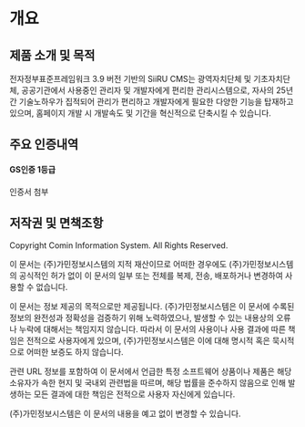 # 개요

## 제품 소개 및 목적

전자정부표준프레임워크 3.9 버전 기반의 SiiRU CMS는 광역자치단체 및 기초자치단체, 공공기관에서 사용중인 관리자 및 개발자에게 편리한 관리시스템으로, 자사의 25년간 기술노하우가 집적되어 관리가 편리하고 개발자에게 필요한 다양한 기능을 탑재하고 있으며, 홈페이지 개발 시 개발속도 및 기간을 혁신적으로 단축시킬 수 있습니다.

## 주요 인증내역

#### GS인증 1등급

인증서 첨부

## 저작권 및 면책조항

Copyright Comin Information System. All Rights Reserved.

이 문서는 \(주\)가민정보시스템의 지적 재산이므로 어떠한 경우에도 \(주\)가민정보시스템의 공식적인 허가 없이 이 문서의 일부 또는 전체를 복제, 전송, 배포하거나 변경하여 사용할 수 없습니다.

이 문서는 정보 제공의 목적으로만 제공됩니다. \(주\)가민정보시스템은 이 문서에 수록된 정보의 완전성과 정확성을 검증하기 위해 노력하였으나, 발생할 수 있는 내용상의 오류나 누락에 대해서는 책임지지 않습니다. 따라서 이 문서의 사용이나 사용 결과에 따른 책임은 전적으로 사용자에게 있으며, \(주\)가민정보시스템은 이에 대해 명시적 혹은 묵시적으로 어떠한 보증도 하지 않습니다.

관련 URL 정보를 포함하여 이 문서에서 언급한 특정 소프트웨어 상품이나 제품은 해당 소유자가 속한 현지 및 국내외 관련법을 따르며, 해당 법률을 준수하지 않음으로 인해 발생하는 모든 결과에 대한 책임은 전적으로 사용자 자신에게 있습니다.

\(주\)가민정보시스템은 이 문서의 내용을 예고 없이 변경할 수 있습니다.





